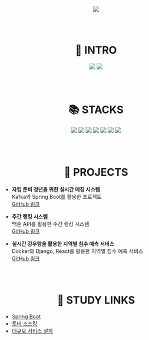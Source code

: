 <div align="center">
  <img src="https://capsule-render.vercel.app/api?type=wave&color=auto&height=300&section=header&text=kym8821&fontSize=90" />
</div>

<br/><br/>

<div align="center">
  <h1>👋 INTRO</h1>
  <img src="https://github-readme-stats.vercel.app/api?username=kym8821&show_icons=true&theme=radical" />
  <img src="https://github-readme-stats.vercel.app/api/top-langs/?username=kym8821&layout=compact" />
</div>

<br/><br/>

<div align="center">
  <h1>📚 STACKS</h1>
</div>

<div align="center">
  <img src="https://img.shields.io/badge/springboot-6DB33F?style=for-the-badge&logo=springboot&logoColor=white"> 
  <img src="https://img.shields.io/badge/java-007396?style=for-the-badge&logo=java&logoColor=white"> 
  <img src="https://img.shields.io/badge/kotlin-7F52B1?style=for-the-badge&logo=kotlin&logoColor=white"> 
  <img src="https://img.shields.io/badge/django-green?style=for-the-badge&logo=django&logoColor=white"> 
  <img src="https://img.shields.io/badge/express-000000?style=for-the-badge&logo=express&logoColor=white"> 
  <img src="https://img.shields.io/badge/docker-2496ED?style=for-the-badge&logo=docker&logoColor=white">
  <img src="https://img.shields.io/badge/react-61DAFB?style=for-the-badge&logo=react&logoColor=black">
</div>

<br/><br/>

<div align="center">
  <h1>🚀 PROJECTS</h1>
</div>

- **자립 준비 청년을 위한 실시간 매칭 시스템**  
  Kafka와 Spring Boot를 활용한 프로젝트  
  [GitHub 링크](https://github.com/kym8821/cooing-backend)

- **주간 랭킹 시스템**  
  백준 API를 활용한 주간 랭킹 시스템  
  [GitHub 링크](https://github.com/code-kookmin/comin_be)

- **실시간 강우량을 활용한 지역별 침수 예측 서비스**  
  Docker와 Django, React를 활용한 지역별 침수 예측 서비스  
  [GitHub 링크](https://github.com/code-kookmin/kPaas-be)

<br/><br/>

<div align="center">
  <h1>📘 STUDY LINKS</h1>
</div>

- [Spring Boot](https://astonishing-mice-7fa.notion.site/Spring-Boot-dc2bd5e06f234ee4af49986855e85723?pvs=74)
- [토비 스프링](https://astonishing-mice-7fa.notion.site/2f71d61fe8ee4d1db56ef2790eebec8d?pvs=4)
- [대규모 서비스 설계](https://astonishing-mice-7fa.notion.site/6a27903952e641be8f53186620279c91)
